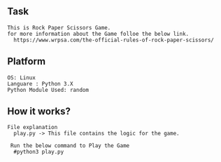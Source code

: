 Task
-----
    This is Rock Paper Scissors Game. 
    for more information about the Game folloe the below link.
      https://www.wrpsa.com/the-official-rules-of-rock-paper-scissors/


Platform
------
    OS: Linux
    Languare : Python 3.X
    Python Module Used: random


How it works?
-------
    File explanation
      play.py -> This file contains the logic for the game.

     Run the below command to Play the Game
      #python3 play.py

